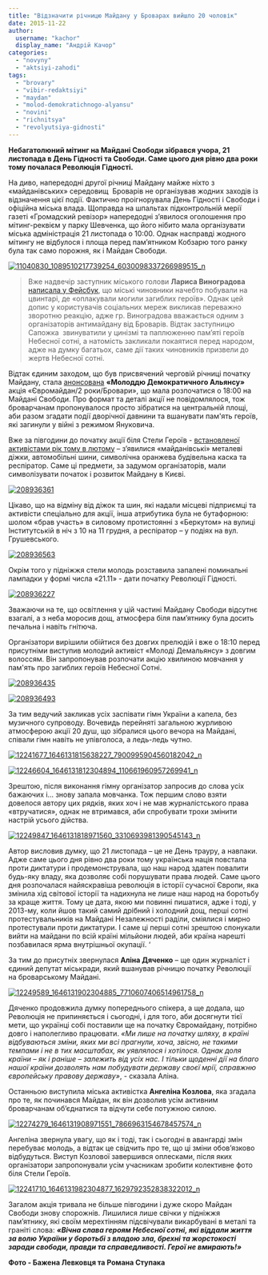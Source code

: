 ```yaml
---
title: "Відзначити річницю Майдану у Броварах вийшло 20 чоловік"
date: 2015-11-22
author: 
  username: "kachor"
  display_name: "Андрій Качор"
categories: 
  - "novyny"
  - "aktsiyi-zahodi"
tags: 
  - "brovary"
  - "vibir-redaktsiyi"
  - "maydan"
  - "molod-demokratichnogo-alyansu"
  - "novini"
  - "richnitsya"
  - "revolyutsiya-gidnosti"
---
```


**Небагатолюний мітинг на Майдані Свободи зібрався учора, 21 листопада в День Гідності та Свободи. Саме цього дня рівно два роки тому почалася Революція Гідності.** 

На диво, напередодні другої річниці Майдану майже ніхто з «майданівських» середовищ  Броварів не організував жодних заходів із відзначення цієї події. Фактично проігнорувала День Гідності і Свободи і офіційна міська влада. Щоправда на шпальтах підконтрольній мерії газеті «Громадский ревізор» напередодні з’явилося оголошення про мітинг-реквієм у парку Шевченка, що його нібито мала організувати міська адміністрація 21 листопада о 10:00. Однак насправді жодного мітингу не відбулося і площа перед пам’ятником Кобзарю того ранку була так само порожня, як і Майдан Свободи.

[![11040830_1089510217739254_6030098337266989515_n](https://mpz.brovary.org/wp-content/uploads/2015/11/11040830_1089510217739254_6030098337266989515_n.jpg)](https://mpz.brovary.org/vidznachyty-richnytsyu-majdanu-u-brovarah-vyjshlo-20-cholovik/11040830_1089510217739254_6030098337266989515_n/)

> Вже надвечір заступник міського голови **Лариса Виноградова** [написала у Фейсбук](https://www.facebook.com/groups/brovary/permalink/1139411229422175/), що міські чиновники начебто побували на цвинтарі, де «оплакували могили загиблих героїв». Однак цей допис у користувачів соціальних мереж викликав переважно зворотню реакцію, адже гр. Виноградова вважається одним з організаторів антимайдану від Броварів. Відтак заступницю Сапожка  звинуватили у цинізмі та паплюженню пам’яті героїв Небесної сотні, а натомість закликали покаятися перед народом, адже на думку багатьох, саме дії таких чиновників призвели до жертв Небесної сотні.

Відтак єдиним заходом, що був присвячений черговій річниці початку Майдану, стала [анонсована](https://www.facebook.com/events/792110587566866/) **«Молоддю Демократичного Альянсу»** акція «Євромайдан/2 роки/Бровари», що мала розпочатися о 18:00 на Майдані Свободи. Про формат та деталі акції не повідомлялося, тож броварчанам пропонувалося просто зібратися на центральній площі, аби разом згадати події дворічної давнини та вшанувати пам'ять героїв, які загинули у війні з режимом Януковича.

Вже за півгодини до початку акції біля Стели Героїв - [встановленої активістами рік тому в лютому](https://www.youtube.com/watch?v=52hvKTRU2ek) – з’явилися «майданівські» металеві діжки, автомобільні шини, символічна оранжева будівельна каска та респіратор. Саме ці предмети, за задумом організаторів, мали символізувати початок і розвиток Майдану в Києві.

[![208936361](https://mpz.brovary.org/wp-content/uploads/2015/11/2089363611.jpg)](https://mpz.brovary.org/vidznachyty-richnytsyu-majdanu-u-brovarah-vyjshlo-20-cholovik/208936361-2/)

Цікаво, що на відміну від діжок та шин, які надали місцеві підприємці та активісти спеціально для акції, інша атрибутика була не бутафорною: шолом «брав участь» в силовому протистоянні з «Беркутом» на вулиці Інститутській в ніч з 10 на 11 грудня, а респіратор – у подіях на вул. Грушевського.

[![208936563](https://mpz.brovary.org/wp-content/uploads/2015/11/208936563.jpg)](https://mpz.brovary.org/vidznachyty-richnytsyu-majdanu-u-brovarah-vyjshlo-20-cholovik/attachment/208936563/)

Окрім того у підніжжя стели молодь розставила запалені поминальні лампадки у формі числа «21.11» - дати початку Революції Гідності.

[![208936227](https://mpz.brovary.org/wp-content/uploads/2015/11/208936227.jpg)](https://mpz.brovary.org/vidznachyty-richnytsyu-majdanu-u-brovarah-vyjshlo-20-cholovik/attachment/208936227/)

Зважаючи на те, що освітлення у цій частині Майдану Свободи відсутнє взагалі, а з неба моросив дощ, атмосфера біля пам’ятнику була досить печальна і навіть гнітюча.

Організатори вирішили обійтися без довгих прелюдій і вже о 18:10 перед присутніми виступив молодий активіст «Молоді Демальянсу» з довгим волоссям. Він запропонував розпочати акцію хвилиною мовчання у пам'ять про загиблих героїв Небесної Сотні.

[![208936435](https://mpz.brovary.org/wp-content/uploads/2015/11/208936435.jpg)](https://mpz.brovary.org/vidznachyty-richnytsyu-majdanu-u-brovarah-vyjshlo-20-cholovik/attachment/208936435/)

[![208936493](https://mpz.brovary.org/wp-content/uploads/2015/11/208936493.jpg)](https://mpz.brovary.org/vidznachyty-richnytsyu-majdanu-u-brovarah-vyjshlo-20-cholovik/attachment/208936493/)

За тим ведучий закликав усіх заспівати гімн України а капела, без музичного супроводу. Вочевидь перейняті загальною журливою атмосферою акції 20 душ, що зібралися цього вечора на Майдані, співали гімн навіть не упівголоса, а ледь-ледь чутно.

[![12241677_1646131815638227_7900995904560182042_n](https://mpz.brovary.org/wp-content/uploads/2015/11/12241677_1646131815638227_7900995904560182042_n.jpg)](https://mpz.brovary.org/vidznachyty-richnytsyu-majdanu-u-brovarah-vyjshlo-20-cholovik/12241677_1646131815638227_7900995904560182042_n/)

[![12246604_1646131812304894_110661960957269941_n](https://mpz.brovary.org/wp-content/uploads/2015/11/12246604_1646131812304894_110661960957269941_n.jpg)](https://mpz.brovary.org/vidznachyty-richnytsyu-majdanu-u-brovarah-vyjshlo-20-cholovik/12246604_1646131812304894_110661960957269941_n/)

Зрештою, після виконання гімну організатор запросив до слова усіх бажаючих і… знову запала мовчанка. Тож першим слово взяти довелося автору цих рядків, яких хоч і не мав журналістського права «втручатися», однак не втримався, аби спробувати трохи змінити настрій усього дійства.

[![12249847_1646131818971560_3310693981390545143_n](https://mpz.brovary.org/wp-content/uploads/2015/11/12249847_1646131818971560_3310693981390545143_n.jpg)](https://mpz.brovary.org/vidznachyty-richnytsyu-majdanu-u-brovarah-vyjshlo-20-cholovik/12249847_1646131818971560_3310693981390545143_n/)

Автор висловив думку, що 21 листопада – це не День трауру, а навпаки. Адже саме цього дня рівно два роки тому українська нація повстала проти диктатури і продемонструвала, що наш народ здатен повалити будь-яку владу, яка дозволяє собі порушувати права людей. Саме цього дня розпочалася найяскравіша революція в історії сучасної Європи, яка змінила хід світової історії та надихнула не лише наш народ на боротьбу за краще життя. Тому це дата, якою ми повинні пишатися, адже і тоді, у 2013-му, коли йшов такий самий дрібний і холодний дощ, перші сотні протестувальників на Майдані Незалежності раділи, сміялися і мирно протестували проти диктатури. І саме ці перші сотні зрештою спонукали вийти на майдани по всій країні мільйони людей, аби країна нарешті позбавилася ярма внутрішньої окупації. ‘

За тим до присутніх звернулася **Аліна Дяченко** – ще один журналіст і єдиний депутат міськради, який вшанував річницю початку Революції на броварському Майдані.

[![12249589_1646131902304885_7710607406514961758_n](https://mpz.brovary.org/wp-content/uploads/2015/11/12249589_1646131902304885_7710607406514961758_n.jpg)](https://mpz.brovary.org/vidznachyty-richnytsyu-majdanu-u-brovarah-vyjshlo-20-cholovik/12249589_1646131902304885_7710607406514961758_n/)

Дяченко продовжила думку попереднього спікера, а ще додала, що Революція не припиняється і сьогодні, і для того, аби досягнути тієї мети, що українці собі поставили ще на початку Євромайдану, потрібно довго і наполегливо працювати. _«Ми лише на початку шляху, в країні відбуваються зміни, яких ми всі прагнули, хоча, звісно, не такими темпами і не в тих масштабах, як уявлялося і хотілося. Однак доля країни – як і раніше – залежить від усіх нас. І тільки щоденні дії на благо нашої країни дозволять нам побудувати державу своєї мрії, справжню європейську правову державу»_, - сказала Аліна.

Останньою виступила міська активістка **Ангеліна Козлова**, яка згадала про те, як починався Майдан, як він дозволив усім активним броварчанам об’єднатися та відчути себе потужною силою.

[![12274279_1646131908971551_7866963154678457574_n](https://mpz.brovary.org/wp-content/uploads/2015/11/12274279_1646131908971551_7866963154678457574_n.jpg)](https://mpz.brovary.org/vidznachyty-richnytsyu-majdanu-u-brovarah-vyjshlo-20-cholovik/12274279_1646131908971551_7866963154678457574_n/)

Ангеліна звернула увагу, що як і тоді, так і сьогодні в авангарді змін перебуває молодь, а відтак це свідчить про те, що ці зміни обов’язково відбудуться. Виступ Козлової завершився оплесками, після яких організатори запропонували усім учасникам зробити колективне фото біля Стели Героїв.

[![12241710_1646131982304877_1629792352838322012_n](https://mpz.brovary.org/wp-content/uploads/2015/11/12241710_1646131982304877_1629792352838322012_n.jpg)](https://mpz.brovary.org/vidznachyty-richnytsyu-majdanu-u-brovarah-vyjshlo-20-cholovik/12241710_1646131982304877_1629792352838322012_n/)

Загалом акція тривала не більше півгодини і дуже скоро Майдан Свободи знову спорожнів. Лишилися лише свічки у підніжжя пам’ятнику, які своїм мерехтінням підсвічували викарбувані в металі та граніті слова: _**«Вічна слава героям Небесної сотні, які віддали життя за волю України у боротьбі з владою зла, брехні та жорстокості заради свободи, правди та справедливості. Герої не вмирають!»**_

**Фото - Бажена Левковця та Романа Ступака**
